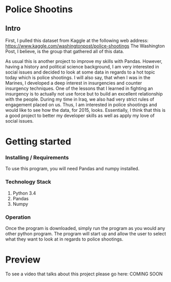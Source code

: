 # Police Shootins
## Intro

First, I pulled this dataset from Kaggle at the following web address:
https://www.kaggle.com/washingtonpost/police-shootings
The Washington Post, I believe, is the group that gathered all of this data.

As usual this is another project to improve my skills with Pandas. However,
having a history and political science background, I am very interested in
social issues and decided to look at some data in regards to a hot topic today
which is police shootings. I will also say, that when I was in the Marines,
I developed a deep interest in insurgencies and counter insurgency techniques.
One of the lessons that I learned in fighting an insurgency is to actually not
use force but to build an excellent relationship with the people. During my time
in Iraq, we also had very strict rules of engagement placed on us. Thus, I am
interested in police shootings and would like to see how the data, for 2015, looks.
Essentially, I think that this is a good project to better my developer skills
as well as apply my love of social issues.


# Getting started
### Installing / Requirements

To use this program, you will need Pandas and numpy installed.

### Technology Stack

1. Python 3.4
2. Pandas
3. Numpy

### Operation

Once the program is downloaded, simply run the program as you would any other
python program. The program will start up and allow the user to select what
they want to look at in regards to police shootings.

# Preview

To see a video that talks about this project please go here: COMING SOON
